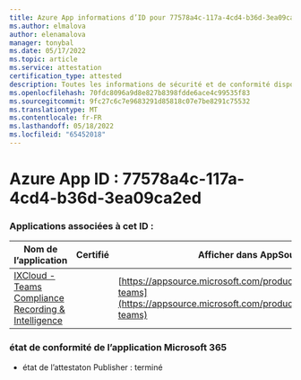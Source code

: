```yaml
---
title: Azure App informations d’ID pour 77578a4c-117a-4cd4-b36d-3ea09ca2ed
ms.author: elmalova
author: elenamalova
manager: tonybal
ms.date: 05/17/2022
ms.topic: article
ms.service: attestation
certification_type: attested
description: Toutes les informations de sécurité et de conformité disponibles pour 77578a4c-117a-4cd4-b36d-3ea09ca2ed.
ms.openlocfilehash: 70fdc8096a9d8e827b8398fdde6ace4c99535f83
ms.sourcegitcommit: 9fc27c6c7e9683291d85818c07e7be8291c75532
ms.translationtype: MT
ms.contentlocale: fr-FR
ms.lasthandoff: 05/18/2022
ms.locfileid: "65452018"
---
```

# <a name="azure-app-id-77578a4c-117a-4cd4-b36d-3ea09ca2eded"></a>Azure App ID : 77578a4c-117a-4cd4-b36d-3ea09ca2ed


### <a name="apps-associated-with-this-id"></a>Applications associées à cet ID :
| **Nom de l’application** | **Certifié** | **Afficher dans AppSource** |
|--------------|---------------|-----------------------|
| [IXCloud - Teams Compliance Recording &amp; Intelligence](../forward/numonix.nmx-teams.md) |  | [https://appsource.microsoft.com/product/office/numonix.nmx-teams](https://appsource.microsoft.com/product/office/numonix.nmx-teams) |

### <a name="microsoft-365-app-compliance-status"></a>état de conformité de l’application Microsoft 365
- état de l’attestaton Publisher : terminé
